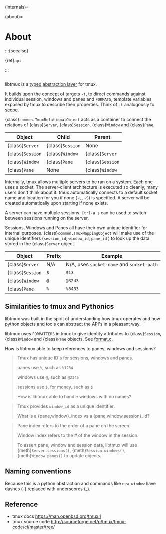 (internals)=

(about)=

# About

:::{seealso}

{ref}`api`

:::

```{currentmodule} libtmux

```

libtmux is a [typed](https://docs.python.org/3/library/typing.html) [abstraction layer] for tmux.

It builds upon the concept of targets `-t`, to direct commands against
individual session, windows and panes and `FORMATS`, template variables
exposed by tmux to describe their properties. Think of `-t` analogously
to [scope].

{class}`common.TmuxRelationalObject` acts as a container to connect the
relations of {class}`Server`, {class}`Session`, {class}`Window` and
{class}`Pane`.

| Object           | Child            | Parent           |
| ---------------- | ---------------- | ---------------- |
| {class}`Server`  | {class}`Session` | None             |
| {class}`Session` | {class}`Window`  | {class}`Server`  |
| {class}`Window`  | {class}`Pane`    | {class}`Session` |
| {class}`Pane`    | None             | {class}`Window`  |

Internally, tmux allows multiple servers to be ran on a system. Each one
uses a socket. The server-client architecture is executed so cleanly,
many users don't think about it. tmux automatically connects to a default
socket name and location for you if none (`-L`, `-S`) is specified.
A server will be created automatically upon starting if none exists.

A server can have multiple sessions. `Ctrl-a s` can be used to switch
between sessions running on the server.

Sessions, Windows and Panes all have their own unique identifier for
internal purposes. {class}`common.TmuxMappingObject` will make use of the
unique identifiers (`session_id`, `window_id`, `pane_id` ) to look
up the data stored in the {class}`Server` object.

| Object           | Prefix | Example                                   |
| ---------------- | ------ | ----------------------------------------- |
| {class}`Server`  | N/A    | N/A, uses `socket-name` and `socket-path` |
| {class}`Session` | `$`    | `$13`                                     |
| {class}`Window`  | `@`    | `@3243`                                   |
| {class}`Pane`    | `%`    | `%5433`                                   |

## Similarities to tmux and Pythonics

libtmux was built in the spirit of understanding how tmux operates
and how python objects and tools can abstract the API's in a pleasant way.

libtmux uses `FORMATTERS` in tmux to give identity attributes to
{class}`Session`, {class}`Window` and {class}`Pane` objects. See
[format.c].

[format.c]: https://github.com/tmux/tmux/blob/master/format.c

How is libtmux able to keep references to panes, windows and sessions?

> Tmux has unique ID's for sessions, windows and panes.
>
> panes use `%`, such as `%1234`
>
> windows use `@`, such as `@2345`
>
> sessions use `$`, for money, such as `$`
>
> How is libtmux able to handle windows with no names?

> Tmux provides `window_id` as a unique identifier.
>
> What is a {pane,window}\_index vs a {pane,window,session}\_id?

> Pane index refers to the order of a pane on the screen.
>
> Window index refers to the # of the window in the session.
>
> To assert pane, window and session data, libtmux will use
> {meth}`Server.sessions()`, {meth}`Session.windows()`,
> {meth}`Window.panes()` to update objects.

## Naming conventions

Because this is a python abstraction and commands like `new-window`
have dashes (-) replaced with underscores (\_).

## Reference

- tmux docs <https://man.openbsd.org/tmux.1>
- tmux source code <http://sourceforge.net/p/tmux/tmux-code/ci/master/tree/>

[abstraction layer]: http://en.wikipedia.org/wiki/Abstraction_layer
[scope]: https://en.wikipedia.org/wiki/Variable_(computer_science)#Scope_and_extent
